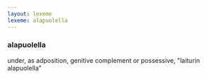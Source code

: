 ```yaml
---
layout: lexeme
lexeme: alapuolella
---
```


###  alapuolella 
under, as adposition, genitive complement or possessive, "laiturin alapuolella"

